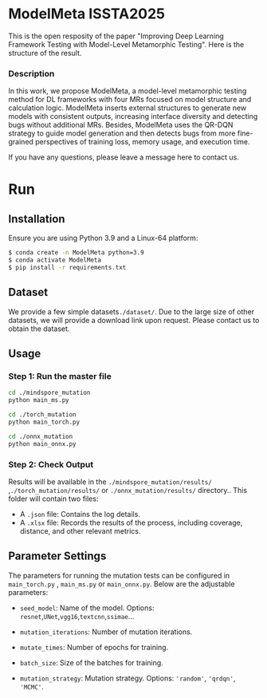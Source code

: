 # ModelMeta     ISSTA2025

This is the open resposity of the paper "Improving Deep Learning Framework Testing with Model-Level Metamorphic Testing". Here is the structure of the result.



### Description

In this work, we propose ModelMeta, a model-level metamorphic testing method for DL frameworks with four MRs focused on model structure and calculation logic. ModelMeta inserts external structures to generate new models with consistent outputs, increasing interface diversity and detecting bugs without additional MRs. Besides, ModelMeta uses the QR-DQN strategy to guide model generation and then detects bugs from more fine-grained perspectives of training loss, memory usage, and execution time.


If you have any questions, please leave a message here to contact us. 


# Run

## Installation

Ensure you are using Python 3.9 and a Linux-64 platform:

```bash
$ conda create -n ModelMeta python=3.9
$ conda activate ModelMeta
$ pip install -r requirements.txt
```

## Dataset

We provide a few simple datasets`./dataset/`. Due to the large size of other datasets, we will provide a download link upon request. Please contact us to obtain the dataset.

## Usage

### Step 1: Run the master file

```bash
cd ./mindspore_mutation
python main_ms.py
```
```bash
cd ./torch_mutation
python main_torch.py
```
```bash
cd ./onnx_mutation
python main_onnx.py
```
### Step 2: Check Output

Results will be available in the `./mindspore_mutation/results/` ,`./torch_mutation/results/` or `./onnx_mutation/results/` directory.. This folder will contain two files:
- A `.json` file: Contains the log details.
- A `.xlsx` file: Records the results of the process, including coverage, distance, and other relevant metrics.


## Parameter Settings

The parameters for running the mutation tests can be configured in `main_torch.py` , `main_ms.py` or `main_onnx.py`. Below are the adjustable parameters:

- `seed_model`: Name of the model. Options: `resnet`,`UNet`,`vgg16`,`textcnn`,`ssimae`...
- `mutation_iterations`: Number of mutation iterations.
- `mutate_times`: Number of epochs for training.
- `batch_size`: Size of the batches for training.

- `mutation_strategy`: Mutation strategy. Options: `'random'`, `'qrdqn'`, `'MCMC'`.



